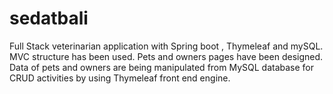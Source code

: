 # sedatbali

Full Stack veterinarian application with  Spring boot , Thymeleaf and mySQL.
  MVC structure has been used.
  Pets and owners pages have been designed.
  Data of pets and owners are being manipulated from MySQL database for CRUD activities by using Thymeleaf front end engine.

